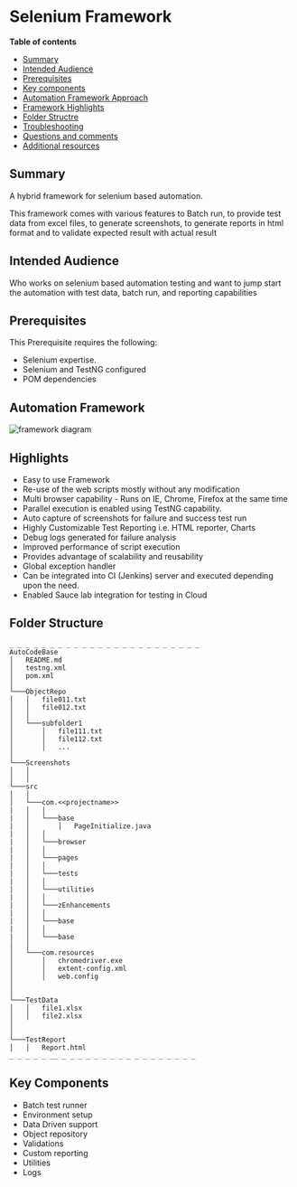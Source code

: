 # Selenium Framework

**Table of contents**

* [Summary](#summary)
* [Intended Audience](#audience)
* [Prerequisites](#prerequisites)
* [Key components](#components)
* [Automation Framework Approach](#approach)
* [Framework Highlights](#highlights)
* [Folder Structre](#structure)
* [Troubleshooting](#troubleshooting)
* [Questions and comments](#questions)
* [Additional resources](#additional-resources)

<a name="summary"></a>
## Summary ##
A hybrid framework for selenium based automation.

This framework comes with various features to Batch run, to provide test data from excel files, to generate screenshots, to generate reports in html format and to validate expected result with actual result

<a name="audience"></a>
## Intended Audience ##
Who works on selenium based automation testing and want to jump start the automation with test data, batch run, and reporting capabilities

<a name="prerequisites"></a>
## Prerequisites ##

This Prerequisite requires the following:

  - Selenium expertise.
  - Selenium and TestNG configured
  - POM dependencies

<a name="approach"></a>
## Automation Framework ##
![framework diagram](https://user-images.githubusercontent.com/41419116/42936143-f9202290-8b68-11e8-9e8f-0e0cf0d1f847.png)

<a name="highlights"></a>
## Highlights ##

  - Easy to use Framework
  - Re-use of the web scripts mostly without any modification
  - Multi browser capability - Runs on IE, Chrome, Firefox at the same time
  - Parallel execution is enabled using TestNG capability.
  - Auto capture of screenshots for failure and success test run
  - Highly Customizable Test Reporting i.e. HTML reporter, Charts
  - Debug logs generated for failure analysis
  - Improved performance of script execution
  - Provides advantage of scalability and reusability
  - Global exception handler
  - Can be integrated into CI (Jenkins) server and executed depending upon the need.
  - Enabled Sauce lab integration for testing in Cloud

<a name="structure"></a>
## Folder Structure ##


```
_ _ _ _ _ _ _ _ _ _ _ _ _ _ _ _ _ _ _ _ _ _ _ _
AutoCodeBase
│   README.md
│   testng.xml
│   pom.xml
│
└───ObjectRepo
│   │   file011.txt
│   │   file012.txt
│   │
│   └───subfolder1
│       │   file111.txt
│       │   file112.txt
│       │   ...
│
└───Screenshots
│   │
│   │
└───src
│   │
│   └───com.<<projectname>>
|   │   │
|   │   └───base
|   │       │   PageInitialize.java
|   │   │
|   │   └───browser
|   │   │
|   │   └───pages
|   │   │
|   │   └───tests
|   │   │
|   │   └───utilities
|   │   │
|   │   └───zEnhancements
|   │   │
|   │   └───base
|   │   │
|   │   └───base
│   │
│   └───com.resources
│       │   chromedriver.exe
│       │   extent-config.xml
│       │   web.config
│
│
└───TestData
│   │   file1.xlsx
│   │   file2.xlsx
│
│
└───TestReport
│   │   Report.html
_ _ _ _ _ __ _ _ _ _ _ _ _ _ _ _ _ _ _ _ _ _ _
```
<a name="components"></a>
## Key Components ##

  - Batch test runner
  - Environment setup
  - Data Driven support
  - Object repository
  - Validations
  - Custom reporting
  - Utilities
  - Logs
